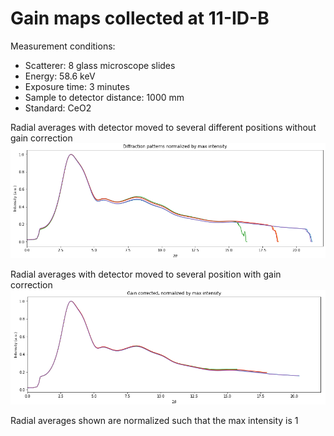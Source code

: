 # Gain maps collected at 11-ID-B
Measurement conditions:
  - Scatterer: 8 glass microscope slides
  - Energy: 58.6 keV 
  - Exposure time: 3 minutes
  - Sample to detector distance: 1000 mm
  - Standard: CeO2

Radial averages with detector moved to several different positions without gain correction
![no gain correction applied](https://github.com/jmsweng/X-ray-detector-gain-map/blob/main/11-ID-B/Images/uncorrected%20radial%20average.PNG)

Radial averages with detector moved to several position with gain correction
![gain correction applied](https://github.com/jmsweng/X-ray-detector-gain-map/blob/main/11-ID-B/Images/corrected%20radial%20average.PNG)

Radial averages shown are normalized such that the max intensity is 1
